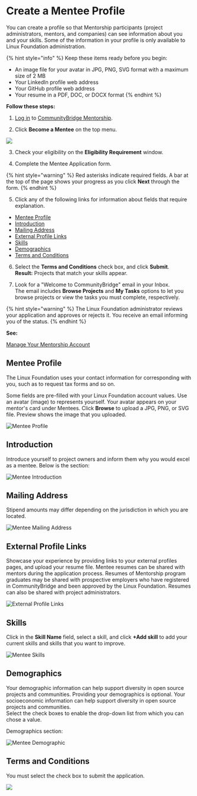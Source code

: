 # Create a Mentee Profile

You can create a profile so that Mentorship participants \(project administrators, mentors, and companies\) can see information about you and your skills. Some of the information in your profile is only available to Linux Foundation administration.

{% hint style="info" %}
Keep these items ready before you begin:

* An image file for your avatar in JPG, PNG, SVG format with a maximum size of 2 MB
* Your LinkedIn profile web address
* Your GitHub profile web address
* Your resume in a PDF, DOC, or DOCX format
{% endhint %}

**Follow these steps:**

1. [Log in](https://docs.linuxfoundation.org/display/DOCS/Login+to+CommunityBridge) to [CommunityBridge Mentorship](https://people.communitybridge.org/).

2. Click **Become a Mentee** on the top menu.

![](../../../../.gitbook/assets/7418793.png)

3. Check your eligibility on the **Eligibility Requirement** window.

4. Complete the Mentee Application form.

{% hint style="warning" %}
Red asterisks indicate required fields. A bar at the top of the page shows your progress as you click **Next** through the form.
{% endhint %}

5. Click any of the following links for information about fields that require explanation.

* [Mentee Profile](create-a-mentee-profile.md#CreateaMenteeProfile-MenteeProfile)
* [Introduction](create-a-mentee-profile.md#CreateaMenteeProfile-Introduction)
* [Mailing Address](create-a-mentee-profile.md#CreateaMenteeProfile-MailingAddress)
* [External Profile Links](create-a-mentee-profile.md#CreateaMenteeProfile-ExternalProfileLinks)
* [Skills](create-a-mentee-profile.md#CreateaMenteeProfile-Skills)
* [Demographics](create-a-mentee-profile.md#CreateaMenteeProfile-Demographics)
* [Terms and Conditions](create-a-mentee-profile.md#CreateaMenteeProfile-TermsandConditions)

6. Select the **Terms and Conditions** check box, and click **Submit**.  
    **Result:** Projects that match your skills appear.

7. Look for a "Welcome to CommunityBridge" email in your Inbox.  
The email includes **Browse Projects** and **My Tasks** options to let you browse projects or view the tasks you must complete, respectively.

{% hint style="warning" %}
The Linux Foundation administrator reviews your application and approves or rejects it. You receive an email informing you of the status.
{% endhint %}

**See:** 

[Manage Your Mentorship Account](../manage-your-mentorship-account.md)

## Mentee Profile <a id="CreateaMenteeProfile-MenteeProfile"></a>

The Linux Foundation uses your contact information for corresponding with you, such as to request tax forms and so on.

Some fields are pre-filled with your Linux Foundation account values. Use an avatar \(image\) to represents yourself. Your avatar appears on your mentor's card under Mentees. Click **Browse** to upload a JPG, PNG, or SVG file. Preview shows the image that you uploaded.

![Mentee Profile](../../../../.gitbook/assets/7418800.png)

## Introduction <a id="CreateaMenteeProfile-Introduction"></a>

Introduce yourself to project owners and inform them why you would excel as a mentee. Below is the section:

![Mentee Introduction](../../../../.gitbook/assets/7418799.jpg)

## Mailing Address <a id="CreateaMenteeProfile-MailingAddress"></a>

Stipend amounts may differ depending on the jurisdiction in which you are located.

![Mentee Mailing Address](../../../../.gitbook/assets/7418798.jpg)

## External Profile Links <a id="CreateaMenteeProfile-ExternalProfileLinks"></a>

Showcase your experience by providing links to your external profiles pages, and upload your resume file. Mentee resumes can be shared with mentors during the application process. Resumes of Mentorship program graduates may be shared with prospective employers who have registered in CommunityBridge and been approved by the Linux Foundation. Resumes can also be shared with project administrators.

![External Profile Links](../../../../.gitbook/assets/7418797.png)

## Skills <a id="CreateaMenteeProfile-Skills"></a>

Click in the **Skill Name** field, select a skill, and click **+Add skill** to add your current skills and skills that you want to improve.

![Mentee Skills](../../../../.gitbook/assets/skills.png)

## Demographics <a id="CreateaMenteeProfile-Demographics"></a>

Your demographic information can help support diversity in open source projects and communities. Providing your demographics is optional. Your socioeconomic information can help support diversity in open source projects and communities.  
Select the check boxes to enable the drop-down list from which you can chose a value.

  
Demographics section:

![Mentee Demographic](../../../../.gitbook/assets/7418795.jpg)

## Terms and Conditions <a id="CreateaMenteeProfile-TermsandConditions"></a>

You must select the check box to submit the application.

![](../../../../.gitbook/assets/7418794.jpg)

